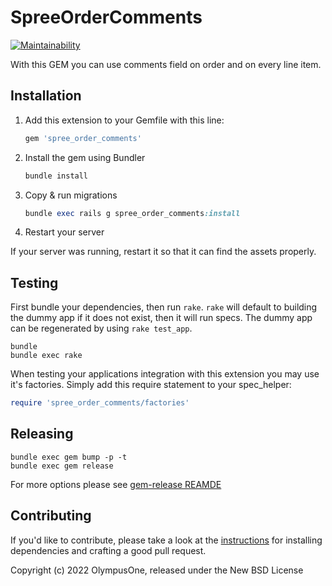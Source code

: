 # SpreeOrderComments

[![Maintainability](https://api.codeclimate.com/v1/badges/c91c5a5c9b66be0e1c93/maintainability)](https://codeclimate.com/github/olympusone/spree_order_comments/maintainability)

With this GEM you can use comments field on order and on every line item.

## Installation

1. Add this extension to your Gemfile with this line:

    ```ruby
    gem 'spree_order_comments'
    ```

2. Install the gem using Bundler

    ```ruby
    bundle install
    ```

3. Copy & run migrations

    ```ruby
    bundle exec rails g spree_order_comments:install
    ```

4. Restart your server

  If your server was running, restart it so that it can find the assets properly.

## Testing

First bundle your dependencies, then run `rake`. `rake` will default to building the dummy app if it does not exist, then it will run specs. The dummy app can be regenerated by using `rake test_app`.

```shell
bundle
bundle exec rake
```

When testing your applications integration with this extension you may use it's factories.
Simply add this require statement to your spec_helper:

```ruby
require 'spree_order_comments/factories'
```

## Releasing

```shell
bundle exec gem bump -p -t
bundle exec gem release
```

For more options please see [gem-release REAMDE](https://github.com/svenfuchs/gem-release)

## Contributing

If you'd like to contribute, please take a look at the
[instructions](CONTRIBUTING.md) for installing dependencies and crafting a good
pull request.

Copyright (c) 2022 OlympusOne, released under the New BSD License
